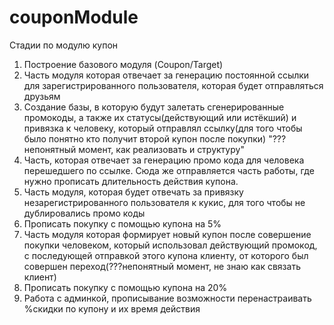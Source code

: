 # couponModule

Стадии по модулю купон
1. Построение базового модуля  (Coupon/Target)
2. Часть модуля которая отвечает за генерацию постоянной ссылки для зарегистрированного пользователя, которая будет 
отправляться друзьям
3. Создание базы, в которую будут залетать сгенерированные промокоды, а также их статусы(действующий или истёкший) и 
привязка к человеку, который отправлял ссылку(для того чтобы было понятно кто получит второй купон после покупки) 
"???непонятный момент, как реализовать и структуру"
4. Часть, которая отвечает за генерацию промо кода для человека перешедшего по ссылке. Сюда же отправляется часть работы,
где нужно прописать длительность действия купона.
5. Часть модуля, которая будет отвечать за привязку незарегистрированного пользователя к кукис, для того чтобы не 
дублировались промо коды
6. Прописать покупку с помощью купона на 5%
7. Часть модуля которая формирует новый купон после совершение покупки человеком, который использовал действующий промокод,
с последующей отправкой этого купона клиенту, от которого был совершен переход(???непонятный момент, не знаю как связать
клиент)
8. Прописать покупку с помощью купона на 20% 
9. Работа с админкой, прописывание возможности перенастраивать %скидки по купону и их время действия
